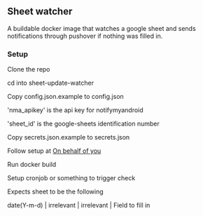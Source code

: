 ## Sheet watcher

A buildable docker image that watches a google sheet and sends
notifications through pushover if nothing was filled in.

### Setup

Clone the repo

cd into sheet-update-watcher

Copy config.json.example to config.json

'nma_apikey' is the api key for notifymyandroid

'sheet_id' is the google-sheets identification number

Copy secrets.json.example to secrets.json

Follow setup at [On behalf of you](https://github.com/gimite/google-drive-ruby/blob/master/doc/authorization.md)

Run docker build

Setup cronjob or something to trigger check

Expects sheet to be the following

date(Y-m-d) | irrelevant | irrelevant | Field to fill in

